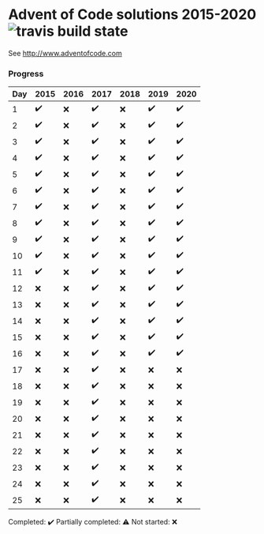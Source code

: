 # Advent of Code solutions 2015-2020 ![travis build state](https://travis-ci.org/chrlembeck/aoc2017.svg?branch=master)

See http://www.adventofcode.com

### Progress

Day | 2015                | 2016                | 2017                | 2018                | 2019               | 2020
--- | ------------------- | ------------------- | ------------------- | ------------------- | ------------------ | ------------------ 
 1  | :heavy_check_mark:  | :x:                 | :heavy_check_mark:  | :x:                 | :heavy_check_mark: | :heavy_check_mark:
 2  | :heavy_check_mark:  | :x:                 | :heavy_check_mark:  | :x:                 | :heavy_check_mark: | :heavy_check_mark:
 3  | :heavy_check_mark:  | :x:                 | :heavy_check_mark:  | :x:                 | :heavy_check_mark: | :heavy_check_mark:
 4  | :heavy_check_mark:  | :x:                 | :heavy_check_mark:  | :x:                 | :heavy_check_mark: | :heavy_check_mark:
 5  | :heavy_check_mark:  | :x:                 | :heavy_check_mark:  | :x:                 | :heavy_check_mark: | :heavy_check_mark:
 6  | :heavy_check_mark:  | :x:                 | :heavy_check_mark:  | :x:                 | :heavy_check_mark: | :heavy_check_mark:
 7  | :heavy_check_mark:  | :x:                 | :heavy_check_mark:  | :x:                 | :heavy_check_mark: | :heavy_check_mark:
 8  | :heavy_check_mark:  | :x:                 | :heavy_check_mark:  | :x:                 | :heavy_check_mark: | :heavy_check_mark:
 9  | :heavy_check_mark:  | :x:                 | :heavy_check_mark:  | :x:                 | :heavy_check_mark: | :heavy_check_mark:
 10 | :heavy_check_mark:  | :x:                 | :heavy_check_mark:  | :x:                 | :heavy_check_mark: | :heavy_check_mark:
 11 | :heavy_check_mark:  | :x:                 | :heavy_check_mark:  | :x:                 | :heavy_check_mark: | :heavy_check_mark:
 12 | :x:                 | :x:                 | :heavy_check_mark:  | :x:                 | :heavy_check_mark: | :heavy_check_mark:
 13 | :x:                 | :x:                 | :heavy_check_mark:  | :x:                 | :heavy_check_mark: | :heavy_check_mark:
 14 | :x:                 | :x:                 | :heavy_check_mark:  | :x:                 | :heavy_check_mark: | :heavy_check_mark:
 15 | :x:                 | :x:                 | :heavy_check_mark:  | :x:                 | :heavy_check_mark: | :heavy_check_mark:
 16 | :x:                 | :x:                 | :heavy_check_mark:  | :x:                 | :heavy_check_mark: | :heavy_check_mark:
 17 | :x:                 | :x:                 | :heavy_check_mark:  | :x:                 | :x:                | :x:
 18 | :x:                 | :x:                 | :heavy_check_mark:  | :x:                 | :x:                | :x:
 19 | :x:                 | :x:                 | :heavy_check_mark:  | :x:                 | :x:                | :x:
 20 | :x:                 | :x:                 | :heavy_check_mark:  | :x:                 | :x:                | :x:
 21 | :x:                 | :x:                 | :heavy_check_mark:  | :x:                 | :x:                | :x:
 22 | :x:                 | :x:                 | :heavy_check_mark:  | :x:                 | :x:                | :x:
 23 | :x:                 | :x:                 | :heavy_check_mark:  | :x:                 | :x:                | :x:
 24 | :x:                 | :x:                 | :heavy_check_mark:  | :x:                 | :x:                | :x:
 25 | :x:                 | :x:                 | :heavy_check_mark:  | :x:                 | :x:                | :x:
 
Completed: :heavy_check_mark:
Partially completed: :warning:
Not started: :x:
